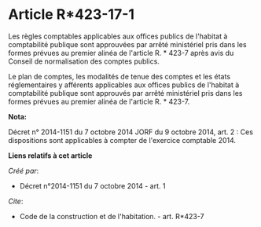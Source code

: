 # Article R*423-17-1

Les règles comptables applicables aux offices publics de l'habitat à comptabilité publique sont approuvées par arrêté
ministériel pris dans les formes prévues au premier alinéa de l'article R. * 423-7 après avis du Conseil de normalisation des
comptes publics. 

Le plan de comptes, les modalités de tenue des comptes et les états réglementaires y afférents applicables aux offices
publics de l'habitat à comptabilité publique sont approuvés par arrêté ministériel pris dans les formes prévues au premier
alinéa de l'article R. * 423-7.

**Nota:**

Décret n° 2014-1151 du 7 octobre 2014 JORF du 9 octobre 2014, art. 2 : Ces dispositions sont applicables à compter de
l'exercice comptable 2014.

**Liens relatifs à cet article**

_Créé par_:

  - Décret n°2014-1151 du 7 octobre 2014 - art. 1

_Cite_:

  - Code de la construction et de l'habitation. - art. R*423-7
